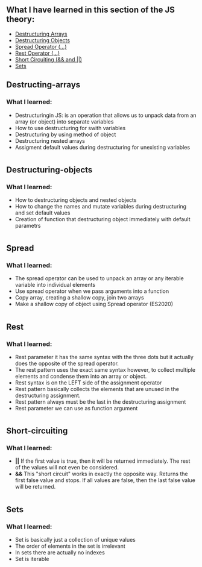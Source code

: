 ## What I have learned in this section of the JS theory:

- [Destructuring Arrays](#destructing-arrays)
- [Destructuring Objects](#destructuring-objects)
- [Spread Operator (...)](#spread)
- [Rest Operator (...)](#rest)
- [Short Circuiting (&& and ||)](#short-circuiting)
- [Sets](#sets)

## Destructing-arrays

### What I learned:

- Destructuringin JS: is an operation that allows us to unpack data from an array (or object) into separate variables
- How to use destructuring for swith variables
- Destructuring by using method of object
- Destructuring nested arrays
- Assigment default values during destructuring for unexisting variables

#

## Destructuring-objects

### What I learned:

- How to destructuring objects and nested objects
- How to change the names and mutate variables during destructuring and set default values
- Creation of function that destructuring object immediately with default parametrs

#

## Spread

### What I learned:

- The spread operator can be used to unpack an array or any iterable variable into individual elements
- Use spread operator when we pass arguments into a function
- Copy array, creating a shallow copy, join two arrays
- Make a shallow copy of object using Spread operator (ES2020)

#

## Rest

### What I learned:

- Rest parameter it has the same syntax with the three dots but it actually does the opposite of the spread operator.
- The rest pattern uses the exact same syntax however, to collect multiple elements and condense them into an array or object.
- Rest syntax is on the LEFT side of the assignment operator
- Rest pattern basically collects the elements that are unused in the destructuring assignment.
- Rest pattern always must be the last in the destructuring assignment
- Rest parameter we can use as function argument

#

## Short-circuiting

### What I learned:

- **||** If the first value is true, then it will be returned immediately. The rest of the values will not even be considered.
- **&&** This "short circuit" works in exactly the opposite way. Returns the first false value and stops. If all values are false, then the last false value will be returned.

#

## Sets

### What I learned:

- Set is basically just a collection of unique values
- The order of elements in the set is irrelevant
- In sets there are actually no indexes
- Set is iterable
